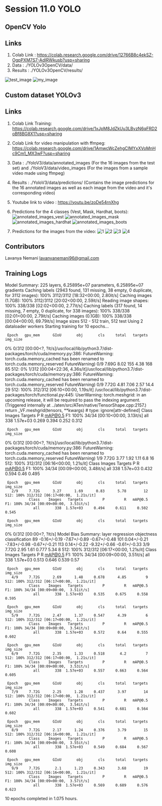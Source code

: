 # Session 11.0 YOLO

## OpenCV Yolo

Links 
--------------------------------------
1. Colab Link : https://colab.research.google.com/drive/12766B8c4ekSZ-OgpPXM7S7-AdIRWkusb?usp=sharing
2. Data : ./YOLOv3OpenCV/data/
3. Results : ./YOLOv3OpenCV/results/

![test_image](./YOLOv3OpenCV/results/prediction_room_ser.png)
![my_image](./YOLOv3OpenCV/results/prediction_me_holding_phone.png)


## Custom dataset YOLOv3 

Links 
--------------------------------------
1. Colab Link Training: https://colab.research.google.com/drive/1xJpM8JdZkUu3LBvzN6qFRD2oBf8BG8X1?usp=sharing
2. Colab Link for video manipulation with ffmpeg: https://colab.research.google.com/drive/1AmwcWcZehgCIMYxXVoMnHc9Cm1_MX3wF?usp=sharing
3. Data : ./YoloV3/data/annotated_images (For the 16 images from the test set) and ./YoloV3/data/video_images (For the images from a sample video made using ffmpeg)
4. Results : ./YoloV3/data/predictions/ (Contains the image predictions for the 16 annotated images as well as each image from the video and it's corresponding video)
5. Youtube link to video : https://youtu.be/zoDe54rnXhg

6. Predictions for the 4 classes (Vest, Mask, Hardhat, boots):
![annotated_images_vest](./YoloV3/data/predictions/annotated_test/eva7_ln_v23.jpg)
![annotated_images_mask](./YoloV3/data/predictions/annotated_test/eva7_ln_m23.jpg)
![annotated_images_hardhat](./YoloV3/data/predictions/annotated_test/eva7_ln_h25.jpg)
![annotated_images_boots](./YoloV3/data/predictions/annotated_test/eva7_ln_b22.jpg)

7. Predictions for the images from the video: 
![1](./YoloV3/data/predictions/video/image-001.jpg)
![2](./YoloV3/data/predictions/video/image-531.jpg)
![3](./YoloV3/data/predictions/video/image-723.jpg)
![4](./YoloV3/data/predictions/video/image-987.jpg)


Contributors
-------------------------
Lavanya Nemani lavanyanemani96@gmail.com


Training Logs 
---------------------------------------
Model Summary: 225 layers, 6.25895e+07 parameters, 6.25895e+07 gradients
Caching labels (2943 found, 131 missing, 38 empty, 0 duplicate, for 3112 images): 100% 3112/3112 [18:32<00:00,  2.80it/s]
Caching images (1.7GB): 100% 3112/3112 [20:02<00:00,  2.59it/s]
Reading image shapes: 100% 338/338 [02:02<00:00,  2.77it/s]
Caching labels (317 found, 14 missing, 7 empty, 0 duplicate, for 338 images): 100% 338/338 [02:01<00:00,  2.79it/s]
Caching images (0.1GB): 100% 338/338 [00:04<00:00, 69.79it/s]
Image sizes 512 - 512 train, 512 test
Using 2 dataloader workers
Starting training for 10 epochs...

     Epoch   gpu_mem      GIoU       obj       cls     total   targets  img_size
  0% 0/312 [00:00<?, ?it/s]/usr/local/lib/python3.7/dist-packages/torch/cuda/memory.py:386: FutureWarning: torch.cuda.memory_cached has been renamed to torch.cuda.memory_reserved
  FutureWarning)
       0/9     7.69G      8.02       155      4.38       168        85       512:   0% 1/312 [00:04<22:36,  4.36s/it]/usr/local/lib/python3.7/dist-packages/torch/cuda/memory.py:386: FutureWarning: torch.cuda.memory_cached has been renamed to torch.cuda.memory_reserved
  FutureWarning)
       0/9     7.72G      4.81      7.06      2.57      14.4        29       512: 100% 312/312 [06:10<00:00,  1.19s/it]
/usr/local/lib/python3.7/dist-packages/torch/functional.py:445: UserWarning: torch.meshgrid: in an upcoming release, it will be required to pass the indexing argument. (Triggered internally at  ../aten/src/ATen/native/TensorShape.cpp:2157.)
  return _VF.meshgrid(tensors, **kwargs)  # type: ignore[attr-defined]
               Class    Images   Targets         P         R   mAP@0.5        F1: 100% 34/34 [00:10<00:00,  3.13it/s]
                 all       338  1.57e+03     0.269     0.394     0.252     0.312

     Epoch   gpu_mem      GIoU       obj       cls     total   targets  img_size
  0% 0/312 [00:00<?, ?it/s]/usr/local/lib/python3.7/dist-packages/torch/cuda/memory.py:386: FutureWarning: torch.cuda.memory_cached has been renamed to torch.cuda.memory_reserved
  FutureWarning)
       1/9     7.72G      3.77      1.92      1.11       6.8        16       512: 100% 312/312 [06:16<00:00,  1.21s/it]
               Class    Images   Targets         P         R   mAP@0.5        F1: 100% 34/34 [00:09<00:00,  3.48it/s]
                 all       338  1.57e+03     0.432     0.594      0.46     0.495

     Epoch   gpu_mem      GIoU       obj       cls     total   targets  img_size
       2/9     7.72G      3.27      1.69      0.83      5.78        12       512: 100% 312/312 [06:17<00:00,  1.21s/it]
               Class    Images   Targets         P         R   mAP@0.5        F1: 100% 34/34 [00:09<00:00,  3.53it/s]
                 all       338  1.57e+03     0.494     0.611     0.502     0.545

     Epoch   gpu_mem      GIoU       obj       cls     total   targets  img_size
  0% 0/312 [00:00<?, ?it/s]
Model Bias Summary:    layer        regression        objectness    classification
                          89      -0.16+/-0.19      -7.67+/-0.89      -0.67+/-0.48 
                         101       0.04+/-0.21      -7.83+/-0.98      -0.67+/-0.21 
                         113       0.14+/-0.22      -9.32+/-0.66      -0.61+/-0.33 
       3/9     7.72G      2.95      1.61     0.777      5.34         8       512: 100% 312/312 [06:17<00:00,  1.21s/it]
               Class    Images   Targets         P         R   mAP@0.5        F1: 100% 34/34 [00:09<00:00,  3.51it/s]
                 all       338  1.57e+03     0.513     0.646     0.539      0.57

     Epoch   gpu_mem      GIoU       obj       cls     total   targets  img_size
       4/9     7.72G      2.69      1.48     0.678      4.85         9       512: 100% 312/312 [06:17<00:00,  1.21s/it]
               Class    Images   Targets         P         R   mAP@0.5        F1: 100% 34/34 [00:09<00:00,  3.51it/s]
                 all       338  1.57e+03     0.535     0.675     0.558     0.595

     Epoch   gpu_mem      GIoU       obj       cls     total   targets  img_size
       5/9     7.72G      2.47      1.37     0.547      4.39         6       512: 100% 312/312 [06:17<00:00,  1.21s/it]
               Class    Images   Targets         P         R   mAP@0.5        F1: 100% 34/34 [00:09<00:00,  3.54it/s]
                 all       338  1.57e+03     0.572      0.64     0.555     0.602

     Epoch   gpu_mem      GIoU       obj       cls     total   targets  img_size
       6/9     7.72G      2.35      1.33     0.518       4.2         7       512: 100% 312/312 [06:17<00:00,  1.21s/it]
               Class    Images   Targets         P         R   mAP@0.5        F1: 100% 34/34 [00:09<00:00,  3.53it/s]
                 all       338  1.57e+03     0.557     0.663     0.564     0.605

     Epoch   gpu_mem      GIoU       obj       cls     total   targets  img_size
       7/9     7.72G      2.25      1.28     0.437      3.97        14       512: 100% 312/312 [06:17<00:00,  1.21s/it]
               Class    Images   Targets         P         R   mAP@0.5        F1: 100% 34/34 [00:09<00:00,  3.54it/s]
                 all       338  1.57e+03     0.541     0.681     0.564     0.602

     Epoch   gpu_mem      GIoU       obj       cls     total   targets  img_size
       8/9     7.72G      2.17      1.24     0.376      3.79        15       512: 100% 312/312 [06:16<00:00,  1.21s/it]
               Class    Images   Targets         P         R   mAP@0.5        F1: 100% 34/34 [00:09<00:00,  3.55it/s]
                 all       338  1.57e+03     0.549     0.684     0.567     0.608

     Epoch   gpu_mem      GIoU       obj       cls     total   targets  img_size
       9/9     7.72G       2.1      1.23     0.343      3.68        19       512: 100% 312/312 [06:16<00:00,  1.21s/it]
               Class    Images   Targets         P         R   mAP@0.5        F1: 100% 34/34 [00:09<00:00,  3.57it/s]
                 all       338  1.57e+03     0.569     0.689     0.576     0.623
10 epochs completed in 1.075 hours.